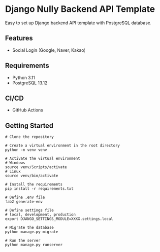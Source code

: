 # Django Nully Backend API Template

Easy to set up Django backend API template with PostgreSQL database.

## Features

- Social Login (Google, Naver, Kakao)

## Requirements

- Python 3.11
- PostgreSQL 13.12

## CI/CD

- GitHub Actions

## Getting Started

```shell
# Clone the repository

# Create a virtual environment in the root directory
python -m venv venv

# Activate the virtual environment
# Windows
source venv/Scripts/activate
# Linux
source venv/bin/activate

# Install the requirements
pip install -r requirements.txt

# Define .env file
fab2 generate-env

# Define settings file
# local, development, production
export DJANGO_SETTINGS_MODULE=XXXX.settings.local

# Migrate the database
python manage.py migrate

# Run the server
python manage.py runserver
```
